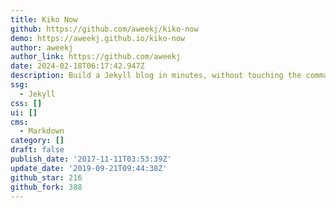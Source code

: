 ```yaml
---
title: Kiko Now
github: https://github.com/aweekj/kiko-now
demo: https://aweekj.github.io/kiko-now
author: aweekj
author_link: https://github.com/aweekj
date: 2024-02-18T06:17:42.947Z
description: Build a Jekyll blog in minutes, without touching the command line.
ssg:
  - Jekyll
css: []
ui: []
cms:
  - Markdown
category: []
draft: false
publish_date: '2017-11-11T03:53:39Z'
update_date: '2019-09-21T09:44:38Z'
github_star: 216
github_fork: 388
---
```

